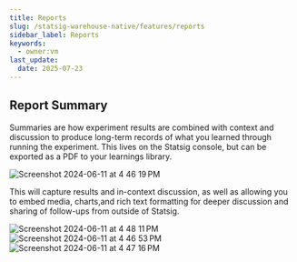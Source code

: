 ```yaml
---
title: Reports
slug: /statsig-warehouse-native/features/reports
sidebar_label: Reports
keywords:
  - owner:vm
last_update:
  date: 2025-07-23
---
```


## Report Summary

Summaries are how experiment results are combined with context and discussion to produce long-term records of what you learned through running the experiment. This lives on the Statsig console, but can be exported as a PDF to your learnings library.

![Screenshot 2024-06-11 at 4 46 19 PM](https://github.com/statsig-io/docs/assets/102695539/337c3619-a91b-4837-8d02-3db3b3299ef8)

This will capture results and in-context discussion, as well as allowing you to embed media, charts,and rich text formatting for deeper discussion and sharing of follow-ups from outside of Statsig.

![Screenshot 2024-06-11 at 4 48 11 PM](https://github.com/statsig-io/docs/assets/102695539/96f9eb43-ca69-4d9f-98f4-740294b5671f)
![Screenshot 2024-06-11 at 4 46 53 PM](https://github.com/statsig-io/docs/assets/102695539/f6071323-58fe-45f0-b0a2-f532e5719ecd)
![Screenshot 2024-06-11 at 4 47 16 PM](https://github.com/statsig-io/docs/assets/102695539/5c782533-fa67-47bc-b21c-0f8ec6740489)
